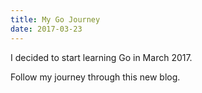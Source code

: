 ```yaml
---
title: My Go Journey
date: 2017-03-23
---
```


I decided to start learning Go in March 2017.

Follow my journey through this new blog.